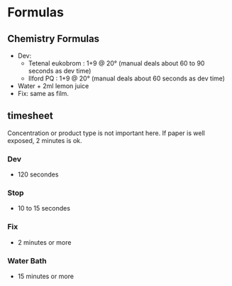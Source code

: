 # Formulas

## Chemistry Formulas

  * Dev:
    * Tetenal eukobrom : 1+9 @ 20° (manual deals about 60 to 90 seconds as dev time)
    * Ilford PQ : 1+9 @ 20° (manual deals about 60 seconds as dev time)
  * Water + 2ml lemon juice
  * Fix: same as film.

## timesheet

Concentration or product type is not important here. 
If paper is well exposed, 2 minutes is ok. 

### Dev
  * 120 secondes

### Stop
  * 10 to 15 secondes

### Fix
  * 2 minutes or more

### Water Bath
  * 15 minutes or more